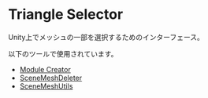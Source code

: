 Triangle Selector
====

Unity上でメッシュの一部を選択するためのインターフェース。

以下のツールで使用されています。
- [Module Creator](https://github.com/Tliks/ModuleCreator)
- [SceneMeshDeleter](https://github.com/Tliks/SceneMeshDeleter)
- [SceneMeshUtils](https://github.com/Tliks/SceneMeshUtils)